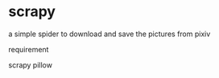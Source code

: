 # scrapy

a simple spider to download and save the pictures from pixiv

requirement

scrapy
pillow



